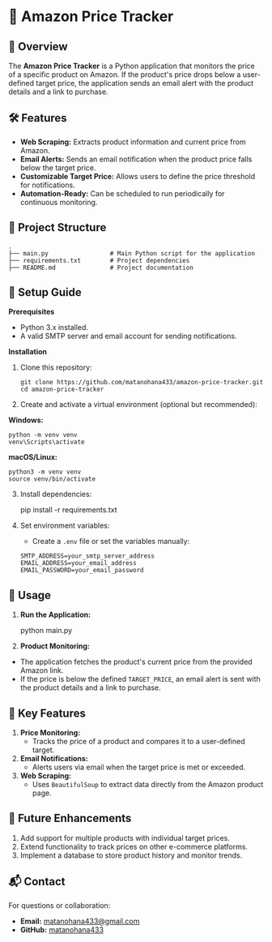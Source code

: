 # 🛒 Amazon Price Tracker

## 🌟 Overview

The **Amazon Price Tracker** is a Python application that monitors the price of a specific product on Amazon. If the product's price drops below a user-defined target price, the application sends an email alert with the product details and a link to purchase.

## 🛠 Features
* **Web Scraping:** Extracts product information and current price from Amazon.
* **Email Alerts:** Sends an email notification when the product price falls below the target price.
* **Customizable Target Price:** Allows users to define the price threshold for notifications.
* **Automation-Ready:** Can be scheduled to run periodically for continuous monitoring.

## 📂 Project Structure

    .
    ├── main.py                 # Main Python script for the application
    ├── requirements.txt        # Project dependencies
    ├── README.md               # Project documentation

## 🔧 Setup Guide

**Prerequisites**

* Python 3.x installed.
* A valid SMTP server and email account for sending notifications.

**Installation**

1. Clone this repository:

    ```
    git clone https://github.com/matanohana433/amazon-price-tracker.git
    cd amazon-price-tracker
    ```

2. Create and activate a virtual environment (optional but recommended):

**Windows:**

    
    python -m venv venv
    venv\Scripts\activate
    

**macOS/Linux:**

    
    python3 -m venv venv
    source venv/bin/activate
    

3. Install dependencies:

    
    pip install -r requirements.txt
    

4. Set environment variables:

   * Create a `.env` file or set the variables manually:

    ```plaintext
    SMTP_ADDRESS=your_smtp_server_address
    EMAIL_ADDRESS=your_email_address
    EMAIL_PASSWORD=your_email_password
    ```

## 🚀 Usage

1. **Run the Application:**

    
    python main.py
    

2. **Product Monitoring:**

* The application fetches the product's current price from the provided Amazon link.
* If the price is below the defined `TARGET_PRICE`, an email alert is sent with the product details and a link to purchase.

## 🌟 Key Features

1. **Price Monitoring:**
   * Tracks the price of a product and compares it to a user-defined target.
2. **Email Notifications:**
   * Alerts users via email when the target price is met or exceeded.
3. **Web Scraping:**
   * Uses `BeautifulSoup` to extract data directly from the Amazon product page.

## 🚀 Future Enhancements

1. Add support for multiple products with individual target prices.
2. Extend functionality to track prices on other e-commerce platforms.
3. Implement a database to store product history and monitor trends.

## 📬 Contact

For questions or collaboration:

* **Email:** matanohana433@gmail.com
* **GitHub:** [matanohana433](https://github.com/matanohana433)